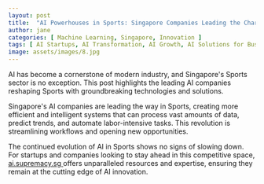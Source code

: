 ```yaml
---
layout: post
title:  "AI Powerhouses in Sports: Singapore Companies Leading the Charge"
author: jane
categories: [ Machine Learning, Singapore, Innovation ]
tags: [ AI Startups, AI Transformation, AI Growth, AI Solutions for Businesses, AI in Technology ]
image: assets/images/8.jpg
---
```


AI has become a cornerstone of modern industry, and Singapore's Sports sector is no exception. This post highlights the leading AI companies reshaping Sports with groundbreaking technologies and solutions.

Singapore's AI companies are leading the way in Sports, creating more efficient and intelligent systems that can process vast amounts of data, predict trends, and automate labor-intensive tasks. This revolution is streamlining workflows and opening new opportunities.

The continued evolution of AI in Sports shows no signs of slowing down. For startups and companies looking to stay ahead in this competitive space, <a href="https://ai.supremacy.sg" target="_blank"> ai.supremacy.sg </a> offers unparalleled resources and expertise, ensuring they remain at the cutting edge of AI innovation.
